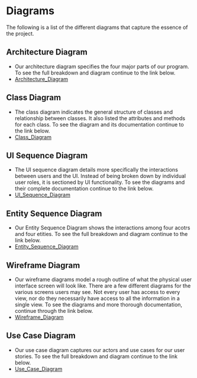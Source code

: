 # Diagrams
The following is a list of the different diagrams that capture the essence of the project.

## Architecture Diagram
+ Our architecture diagram specifies the four major parts of our program. To see the full breakdown and diagram continue to the link below.
+ [Architecture_Diagram](Architecture_Diagram/Architecture.md)

## Class Diagram
+ The class diagram indicates the general structure of classes and relationship between classes. It also listed the attributes and methods for each class. To see the diagram and its documentation continue to the link below.
+ [Class_Diagram](classDiagram/classDiagramDesign.md)

## UI Sequence Diagram
+ The UI sequence diagram details more specifically the interactions between users and the UI. Instead of being broken down by individual user roles, it is sectioned by UI functionality. To see the diagrams and their complete documentation continue to the link below.
+ [UI_Sequence_Diagram](Sequence_Diagrams/UI_Sequence_Diagrams/UI_sequence_diagrams.md)

## Entity Sequence Diagram
+ Our Entity Sequence Diagram shows the interactions among four acotrs and four etities. To see the full breakdown and diagram continue to the link below.
+ [Entity_Sequence_Diagram](Sequence_Diagrams/Entity_Sequence_Diagrams/SEQUENCE.md)

## Wireframe Diagram
+ Our wireframe diagrams model a rough outline of what the physical user interface screen will look like. There are a few different diagrams for the various screens users may see. Not every user has access to every view, nor do they necessarily have access to all the information in a single view. To see the diagrams and more thorough documentation, continue through the link below.
+ [Wireframe_Diagram](Wireframe_Diagrams/USER_INTERFACE.md)

## Use Case Diagram
+ Our use case diagram captures our actors and use cases for our user stories. To see the full breakdown and diagram continue to the link below.
+ [Use_Case_Diagram](use_case/use_case.md)
